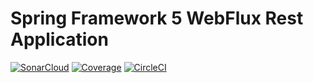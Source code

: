 # Spring Framework 5 WebFlux Rest Application
[![SonarCloud](https://sonarcloud.io/images/project_badges/sonarcloud-white.svg)](https://sonarcloud.io/dashboard?id=raedbahri66_spring5-webflux-rest)
[![Coverage](https://sonarcloud.io/api/project_badges/measure?project=raedbahri66_spring5-webflux-rest&metric=coverage)](https://sonarcloud.io/dashboard?id=raedbahri66_spring5-webflux-rest)
[![CircleCI](https://circleci.com/gh/raedbahri66/spring5-webflux-rest/tree/master.svg?style=svg)](https://circleci.com/gh/raedbahri66/spring5-webflux-rest/tree/master)